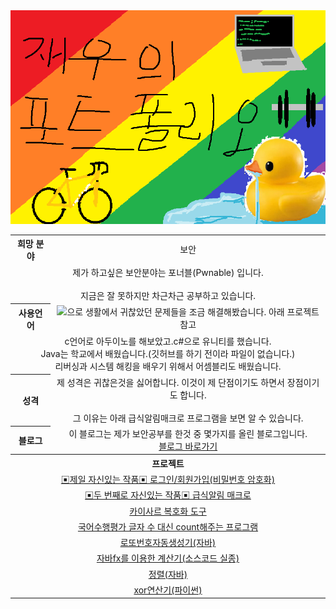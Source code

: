 
<html>
  <head>
  </head>
  <body>
    <img src=./topimg.png>
    <table align="center">
      <tr align="center">
        <th>희망 분야</th>
        <td>보안</td>
      <tr align="center">
        <td colspan="2">제가 하고싶은 보안분야는 포너블(Pwnable) 입니다. <br></br>지금은 잘 못하지만 차근차근 공부하고 있습니다.</td>
      </tr>
      <tr align="center">
        <th>사용언어</th>
        <td><img src="https://img.shields.io/badge/Python-3766AB?style=flat-square&logo=Python&logoColor=white"/></a>으로 생활에서 귀찮았던 문제들을 조금 해결해봤습니다. 아래 프로젝트 참고</td>
      </tr>
      <tr align="center">
        <td colspan="2">c언어로 아두이노를 해보았고.c#으로 유니티를 했습니다.<br>Java는 학교에서 배웠습니다.(깃허브를 하기 전이라 파일이 없습니다.)<br>리버싱과 시스템 해킹을 배우기 위해서 어셈블리도 배웠습니다.</td>
      </tr>
      <tr align="center">
        <th>성격</th>
        <td>제 성격은 귀찮은것을 싫어합니다. 이것이 제 단점이기도 하면서 장점이기도 합니다.<br></br> 그 이유는 아래 급식알림매크로 프로그램을 보면 알 수 있습니다.</td>
      </tr>
      <tr align="center">
        <th>블로그
        <td>이 블로그는 제가 보안공부를 한것 중 몇가지를 올린 블로그입니다.<br><a target="_blank" href="https://blog.naver.com/qkrwodn8235">블로그 바로가기</a>
      </tr>
      <tr align="center">
        <th colspan="2">프로젝트</th>
      </tr>
      <tr align="center">
        <td colspan="2" align="center"><a href="https://github.com/2005Payne/Login" >▣제일 자신있는 작품▣ 로그인/회원가입(비밀번호 암호화)</a</td>
      </tr>
      <tr align="center">
        <td colspan="2" align="center"><a href="https://github.com/2005Payne/kakaoAutoMacro" >▣두 번째로 자신있는 작품▣ 급식알림 매크로</a</td>
      </tr>
      <tr>
        <td colspan="2" align="center"><a href="https://github.com/2005Payne/-Caesar">카이사르 복호화 도구</a</td>
      </tr>
      <tr>
        <td colspan="2" align="center"><a href="https://github.com/2005Payne/String-Count">국어수행평가 글자 수 대신 count해주는 프로그램</a</td>
      </tr>
      <tr>
        <td colspan="2" align="center"><a href="https://github.com/2005Payne/LottoRandomChoice">로또번호자동생성기(자바)</a></td>
      </tr>
      <tr>
        <td colspan="2" align="center"><a href="https://github.com/2005Payne/Calculator">자바fx를 이용한 계산기(소스코드 실종)</a</td>
      </tr>
      <tr>
        <td colspan="2" align="center"><a href="https://github.com/2005Payne/Sort">정렬(자바)</a></td>
      </tr>
      <tr>
        <td colspan="2" align="center"><a href="https://github.com/2005Payne/xorTool">xor연산기(파이썬)</a></td>
      </tr>
    </table>
  </body>
</html>
